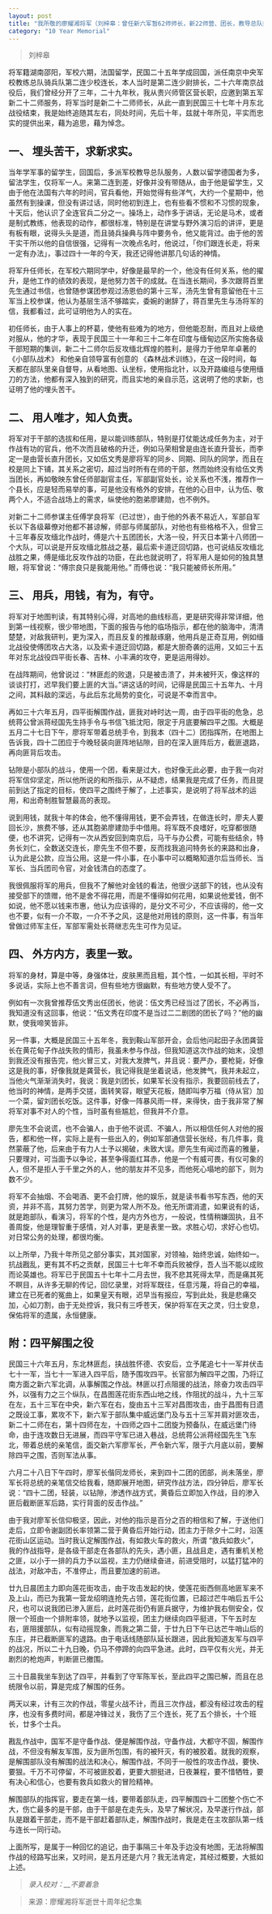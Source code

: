 ```yaml
---
layout: post
title: "我所敬的廖耀湘将军（刘梓皋：曾任新六军暂62师师长，新22师营、团长，教导总队排长）"
category: "10 Year Memorial"
---
```


> 刘梓皋

将军籍湖南邵阳，军校六期，法国留学，民国二十五年学成回国，派任南京中央军校教练总队骑兵队第二连少校连长，本人当时是第二连少尉排长，二十六年南京战役后，我们曾经分开了三年，二十九年秋，我从贵兴师管区营长职，应邀到第五军新二十二师服务，将军当时是新二十二师师长，从此一直到民国三十七年十月东北战役结束，我是始终追随其左右，同处时间，先后十年，兹就十年所见，平实而忠实的提供出来，藉为追思，藉为悼念。

## 一、 埋头苦干，求新求实。

当年学军事的留学生，回国后，多派军校教导总队服务，人数以留学德国者为多，留法学生，仅将军一人。来第二连到差，好像并没有带随从，由于他是留学生，又由于他在法国有六年的时间，官兵看他，开始觉得有些洋气，大约一个星期中，他虽然有到操课，但没有讲过话，同时他初到连上，也有些看不惯和不习惯的现象，十天后，他认识了全连官兵二分之一。操场上，动作多于讲话，无论是马术，或者是制式教练，他表现的动作，都很标准，特别是在讲堂与野外演习后的讲评，更是有板有眼，说得头头是道，而且骑兵操典与阵中要务令，他又能背过。由于他的苦干实干所以他的自信很强，记得有一次晚点名时，他说过，「你们跟连长走，将来一定有办法」，事过四十一年的今天，我还记得他讲那几句话的神情。

 

将军升任师长，在军校六期同学中，好像是最早的一个，他没有任何关系，他的擢升，是他工作的绩效的表现，是他努力苦干的成就。在当连长期间，多次跟蒋百里先生通过书信，也曾随参谋团参观过汤恩伯的第十三军，汤先生曾有意留他在十三军当上校参谋，他认为基层生活不够踏实，委婉的谢辞了，蒋百里先生与汤将军的信，我都看过，此可证明他为人的实在。

初任师长，由于人事上的杯葛，使他有些难为的地方，但他能忍耐，而且对上级绝对服从，他的才华，表现于民国三十一年和三十二年在印度与缅甸边区所实施各级干部短期的集训，新二十二师尔后反攻缅北辉煌的胜利，是得力于他早年卓著的 《小部队战术》 和他亲自领导富有创意的 《森林战术训练》，在这一段时间，每天都在部队里亲自督导，从看地图、认坐标，使用指北针，以及开路编组与使用缅刀的方法，他都有深入独到的研究，而且实地的亲自示范，这说明了他的求新，也证明了他的埋头苦干。

## 二、 用人唯才，知人负责。
将军对于干部的选拔和任用，是以能训练部队，特别是打仗能达成任务为主，对于作战有功的官兵，他不次而且破格的升迁，例如马荣相曾是由连长直升营长，而李定一是由营长直升团长，又如伍文秀是廖将军的同乡、同期、同队的同学，而且在校是同上下铺，其关系之密切，超过当时所有在师的干部，然而始终没有给伍文秀当团长，再如敬映东曾任师部副官主任，军部副官处长，论关系也不浅，推荐作一个县长，应是轻而易举的事，可是他没有格外的安排，在他的心目中，认为伍、敬两个人，不适合战场上的需求，纵使他的胞弟廖建勋，也不例外。

对新二十二师参谋主任傅学良将军（已过世），由于他的外表不易近人，军部自军长以下各级幕僚对他都不甚谅解，师部与师属部队，对他也有些格格不入，但曾三十三年春反攻缅北作战时，傅是六十五团团长，大洛一役，歼灭日本第十八师团一个大队，可以说是开反攻缅北胜战之基，最后索卡道迂回切路，也可说结反攻缅北战胜之果，傅是缅北反攻作战的功臣，在此也就说明了，将军用人是如何的独具慧眼，将军曾说：“傅宗良只是我能用他。” 而傅也说：“我只能被师长所用。”

## 三、 用兵，用钱，有为，有守。
将军对于地图判读，有其特别心得，对高地的曲线标高，更是研究得非常详细，他到第一线视察，很少带地图，下面的报告与他的临场指示，都在他的脑海中，清清楚楚，对敌我研判，更为深入，而且反复的推敲琢磨，他用兵是正奇互用，例如缅北战役使傅团攻占大洛，以及索卡道迂回切路，都是大胆奇袭的运用，又如三十五年对东北战役四平街长春、吉林、小丰满的攻夺，更是运用得妙。

在战阵期间，他曾说过：“林匪彪的败退，只是被击溃了，并未被歼灭，像这样的谈谈打打，迟早我们要上匪的大当。”讲这话的时间，记得是民国三十五年九、十月之间，其料敌的深远，与此后东北局势的变化，可说是不幸而言中。

再如三十六年五月，四平街解围作战，匪我对峙时达一周，由于四平街的危急，总统蒋公曾派蒋经国先生持手令与书信飞抵沈阳，限定于月底要解四平之围。大概是五月二十七日下午，廖将军带着总统手令，到我本（四十二）团指挥所，在地图上告诉我，四十二团应于今晚轻装向匪阵地钻隙，目的在深入匪阵后方，截匪退路，再向匪背后攻击。

钻隙是小部队的战斗，使用一个团，看来是过大，也好像无此必要，由于我一向对将军信仰坚定，所以他所说的和所指示，从不疑虑，结果我是完成了任务，而且提前到达了指定的目标，使四平之围终于解了，上述事实，是说明了将军战术的运用，和出奇制胜智慧最高的表现。

说到用钱，就我十年的体会，他不懂得用钱，更不会弄钱，在做连长时，廖夫人要回长沙，旅费不够，还从其胞弟廖建勋手中借用。将军既不良嗜好，吃穿都很随便，也不讲究，记得有一次从西安回到南京后，马干与办公费，可能有些结余，特务长刘仁，全数送交连长，廖先生不但不要，反而找我追问特务长的来路和出身，认为此是公款，应当公用。这是一件小事，在小事中可以概略知道尔后当师长、当军长、当兵团司令官，对金钱清白的态度了。

我很佩服将军的用兵，但我不了解他对金钱的看法，他很少送部下的钱，也从没有接受部下的馈赠，他不是舍不得花用，而是不懂得如何花用，如果说他爱钱，倒不如说，他不愿以钱来市惠，他认为应该得的，是分文不可少，不应该得的，他一文也不要，似有一介不取，一介不予之风，这是他对用钱的原则，这一件事，有当年曾做过师军主任，军部军需处长蒋继志先生可作为见证。

## 四、 外方内方，表里一致。

将军的身材，算是中等，身强体壮，皮肤黑而且粗，其个性，一如其长相，平时不多说话，实际上也不善言词，但有些地方很幽默，有些地方使人受不了。

例如有一次我曾推荐伍文秀出任团长，他说：伍文秀已经当过了团长，不必再当，我知道没有这回事，他说：“伍文秀在印度不是当过二二剧团的团长了吗？”他的幽默，使我啼笑皆非。

另一件事，大概是民国三十五年冬，我到鞍山军部开会，会后他问起田子永团龚营长在黄花甸子作战失败的情形，我虽未参与作战，但我知道这次作战的始末，没想到我还没有报告完，他火冒三丈，对我大发脾气，并且说：要严办，要枪毙，好像这是我的事，好像我就是龚营长，我记得我是坐着说话，他发脾气，我并未起立，当他火气渐渐消失时，我说：我是刘团长，如果军长没有指示，我要回前线去了，他当时的神情，是两手交搓，面转笑容，眼望天花板，随即叫李万福（侍从官）加一个菜，留刘团长吃饭。这件事，好像一阵暴风雨一样，来得快，由于我非常了解将军对事不对人的个性，当时虽有些尴尬，但我并不介意。

廖先生不会说谎，也不会骗人，由于他不说谎、不骗人，所以相信任何人对他的报告，都和他一样，实际上是有一些出入的，例如军部通信营长张经，有几件事，竟然蒙蔽了他，后来由于有力人士予以揭破，未致大误。廖先生有闻过而喜的雅量，只要理对，可当面予以争论，甚至争得面红耳赤，他是一个有威可畏，有仪可象的人，但不是拒人于千里之外的人，他的朋友并不见多，而他死心塌地的部下，则为数不少。

将军不会抽烟、不会喝酒、更不会打牌，他的娱乐，就是读书看书写东西，他的天资，并非不高，其努力苦学，则更为常人所不及。他无所谓消遣，如果说有的话，就是跑部队，看演习，将军的个性，是内方外也方，一般说，性情稍嫌固执，且不善周旋，他是理智重于感情，对人对事，更是表里一致。求胜心切，求好心也切。对日常公务的处理，都很均衡。

以上所举，乃我十年所见之部分事实，其对国家，对领袖，始终忠诚，始终如一。抗战戡乱，更有其不朽之贡献，民国三十七年不幸而兵败被俘，吾人当不能以成败而论英雄也。将军已于民国五十七年十二月去世，我不悲其死得太早，而是痛其死不瞑目，从许多无聊的传记，回忆录里，对将军既往，任意污蔑，将自己的幸福，建立在已死者的冤曲上，如果皇天有眼，迟早当有报应，写到此处，我是悲痛交加，心如刀割，由于无处控诉，我只有三呼苍天，保护将军在天之灵，归土安息，保佑将军的遗属，永恒健康。

 

## 附：四平解围之役

民国三十六年五月，东北林匪彪，挟战胜怀德、农安后，立予尾追七十一军并伏击七十一军，当七十一军进入四平后，随予围攻四平。长官部为解四平之围，乃将辽南方面之新六军北调，从事解围之作战。林匪以打点阻援的战法，除奋力攻击四平外，以强有力之三个纵队，在昌图莲花街东西山地之线，作阻扰的战斗，九十三军在左，五十三军在中央，新六军在右，旋由五十三军对昌图攻击，由于昌图有日遗之既设工事，累攻不下，新六军于部队集中威远堡门及与五十三军并肩对匪攻击，新二十二师在右，第十四师在左，十四师之四十二团旋为预备队，在威远堡门待命，由于连攻数日无进展，而四平守军已进入巷战，总统蒋公派蒋经国先生飞东北，带着总统的亲笔信，面交新六军廖军长，严令新六军，限于六月底以前，要解除四平之围，否则军法从事。

六月二十八日下午四时，廖军长偕同龙师长，来到四十二团的团部，尚未落坐，廖军长将总统的亲笔信交给我看，随即展开地图，研究作战方法，四分钟后，廖军长说：“四十二团，轻装，以钻隙，渗透作战方式，黄昏后立即加入作战，目的渗入匪后截断匪军后路，实行背面的反击作战。”

由于我对廖军长信仰极坚，因此，对他的指示是百分之百的相信和了解，于送他们走后，立即令谢副团长率领第二营于黄昏后开始行动，团主力于除夕十二时，沿莲花街山区运动。当时我认定解围作战，有如救火车的救火，所谓 “救兵如救火”，我的作战指导，是各级干部走在各部队的先头，遇小匪，且战且走，遇有重机关枪之匪，以小于一排的兵力予以监视，主力仍继续奋进，前进受阻时，以猛打猛冲的战法，对敌冲击，不准停止，而且要加速的前进。

廿九日晨团主力即向莲花街攻击，由于攻击发起的快，使莲花街西侧高地匪军来不及上山，而已为我第一营龙绍明连抢先占领，莲花街位置，已超过芒牛哨后五千公尺，也可以说我团已渗入匪后，此时莲花街仍有匪兵据守，为维护我右侧安全，仅限一个班由一个排附率领，就地予以监视，团主力继续向四平挺进，下午五时左右，匪阻援部队，似有动摇现象，而我之第二营，于廿九日下午已达芒牛哨山后的东庄，并已截断匪军的退路。由于电话线随部队延长跟进，因此我知道友军与四平的战况，所以二十九日晚，仍马不停蹄的向四平急进。此时，四平仅有火光，并无剧烈的枪炮声，判断匪已撤围。

三十日晨我坐车到达了四平，并看到了守军陈军长，至此四平之围已解，而且在总统限令以前，算是完成了解围的任务。

两天以来，计有三次的作战，零星火战不计，而且三次作战，都没有经过攻击的程序，也没有多费时间，都是冲锋过关，我伤了三个连长，死了五个排长，十个班长，廿多个士兵。

戡乱作战中，国军不是守备作战、便是解围作战，守备作战，大都守不固，解围作战，不但没有解友军围，反为匪所包围，有的被歼灭，有的被胶着。就我的观察，是解围部队没有解围的战法和决心，解围作战，不同于一般性的攻击作战，要快、要狠。千万不可停留，不可被匪胶着，更要大胆挺进，日夜兼程，要不惜牺牲，要有决心和信心，也要有救兵如救火的冒险精神。

解围部队的指挥官，要走在第一线，要带着部队走，四平解围四十二团整个伤亡不大，伤亡最多的是干部，由于干部是在走先头，及早了解状况，及早遂行作战，部队是跟着干部走，而不是干部赶着部队走，解围作战时，我是走在主攻部队第一线与连长一同行动。

上面所写，是属于一种回忆的追记，由于事隔三十年及手边没有地图，无法将解围作战的经路写出来，又时间，是五月还是六月？我无法肯定，其经过概要，大抵如上述。



> *录入校对：__不要着急*

> 来源：廖耀湘将军逝世十周年纪念集